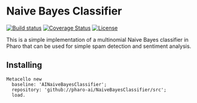 # Naive Bayes Classifier

[![Build status](https://github.com/pharo-ai/NaiveBayesClassifier/workflows/CI/badge.svg)](https://github.com/pharo-ai/NaiveBayesClassifier/actions/workflows/test.yml)
[![Coverage Status](https://coveralls.io/repos/github/pharo-ai/naive-bayes-classifier/badge.svg?branch=master)](https://coveralls.io/github/pharo-ai/naive-bayes-classifier?branch=master)
[![License](https://img.shields.io/badge/license-MIT-blue.svg)](https://raw.githubusercontent.com/olekscode/NaiveBayesClassifier/master/LICENSE)

This is a simple implementation of a multinomial Naive Bayes classifier in Pharo that can be used for simple spam detection and sentiment analysis.

## Installing
```Smalltalk
Metacello new
  baseline: 'AINaiveBayesClassifier';
  repository: 'github://pharo-ai/NaiveBayesClassifier/src';
  load.
```
